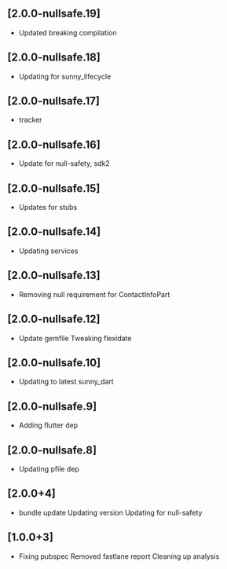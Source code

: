 ## [2.0.0-nullsafe.19]
 * Updated breaking compilation

## [2.0.0-nullsafe.18]
 * Updating for sunny_lifecycle

## [2.0.0-nullsafe.17]
 * tracker

## [2.0.0-nullsafe.16]
 * Update for null-safety, sdk2

## [2.0.0-nullsafe.15]
 * Updates for stubs

## [2.0.0-nullsafe.14]
 * Updating services

## [2.0.0-nullsafe.13]
 * Removing null requirement for ContactInfoPart

## [2.0.0-nullsafe.12]
 * Update gemfile
Tweaking flexidate

## [2.0.0-nullsafe.10]
 * Updating to latest sunny_dart

## [2.0.0-nullsafe.9]
 * Adding flutter dep

## [2.0.0-nullsafe.8]
 * Updating pfile dep

## [2.0.0+4]
 * bundle update
Updating version
Updating for null-safety

## [1.0.0+3]
 * Fixing pubspec
Removed fastlane report
Cleaning up analysis


